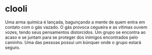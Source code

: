 # clooli
Uma arma química é lançada, bagunçando a mente de quem entra em contato com o gás vazado. O gás provoca cegueira e as vítimas ouvem vozes, tendo seus pensamentos distorcidos. Um grupo se encontra ao acaso e se juntam para se proteger dos inimigos encontrados pelo caminho. Uma das pessoas possui um búnquer onde o grupo estará seguro.